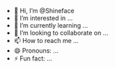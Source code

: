 - 👋 Hi, I’m @Shineface
- 👀 I’m interested in ...
- 🌱 I’m currently learning ...
- 💞️ I’m looking to collaborate on ...
- 📫 How to reach me ...
- 😄 Pronouns: ...
- ⚡ Fun fact: ...

<!---
Shineface/Shineface is a ✨ special ✨ repository because its `README.md` (this file) appears on your GitHub profile.
You can click the Preview link to take a look at your changes.
--->

